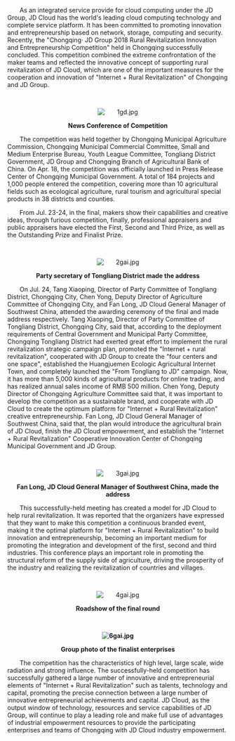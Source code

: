 <p style="text-indent: 2em;"><span style="text-indent: 2em;"></span>As an integrated service provide for cloud computing under the JD Group, JD Cloud has the world's leading cloud computing technology and complete service platform. It has been committed to promoting innovation and entrepreneurship based on network, storage, computing and security. Recently, the "Chongqing· JD Group 2018 Rural Revitalization Innovation and Entrepreneurship Competition" held in Chongqing successfully concluded. This competition combined the extreme confrontation of the maker teams and reflected the innovative concept of supporting rural revitalization of JD Cloud, which are one of the important measures for the cooperation and innovation of "Internet + Rural Revitalization" of Chongqing and JD Group.<span style="text-indent: 2em;"></span></p>

<p style="text-indent: 2em;"><span style="text-indent: 2em;"><br/></span></p>
<p style="text-indent: 0em; text-align: center;"><span style="text-indent: 2em;"><img src="//img1.jcloudcs.com/cms/6911c38c-8284-49f5-8694-1d8ce70daa5c20180727155341.jpg" title="" alt="1gd.jpg"/></span></p>

<p style="text-align: center;"><strong>News Conference of Competition</strong></p>

<p style="text-indent: 2em;"><span style="text-indent: 2em;"></span>The competition was held together by Chongqing Municipal Agriculture Commission, Chongqing Municipal Commercial Committee, Small and Medium Enterprise Bureau, Youth League Committee, Tongliang District Government, JD Group and Chongqing Branch of Agricultural Bank of China. On Apr. 18, the competition was officially launched in Press Release Center of Chongqing Municipal Government. A total of 184 projects and 1,000 people entered the competition, covering more than 10 agricultural fields such as ecological agriculture, rural tourism and agricultural special products in 38 districts and counties.<span style="text-indent: 2em;"></span></p>

<p style="text-indent: 2em;"><span style="text-indent: 2em;"></span>From Jul. 23-24, in the final, makers show their capabilities and  creative ideas, through furious competition, finally, professional appraisers and public appraisers have elected the First, Second and Third Prize, as well as the Outstanding Prize and Finalist Prize.<span style="text-indent: 2em;"></span></p>

<p style="text-indent: 2em;"><span style="text-indent: 2em;"><br/></span></p>
<p style="text-indent: 0em; text-align: center;"><span style="text-indent: 2em;"><img src="//img1.jcloudcs.com/cms/a12e6498-b0e5-467a-93ed-f9899244ef1a20180727155529.jpg" title="" alt="2gai.jpg"/></span></p>
<p style="text-align: center;"><strong>Party secretary of Tongliang District made the address</strong></p>



<p style="text-indent: 2em;"><span style="text-indent: 2em;"></span>On Jul. 24, Tang Xiaoping, Director of Party Committee of Tongliang District, Chongqing City, Chen Yong, Deputy Director of Agriculture Committee of Chongqing City, and Fan Long, JD Cloud General Manager of Southwest China, attended the awarding ceremony of the final and made address respectively. Tang Xiaoping, Director of Party Committee of Tongliang District, Chongqing City, said that, according to the deployment requirements of Central Government and Municipal Party Committee, Chongqing Tongliang District had exerted great effort to implement the rural revitalization strategic campaign plan, promoted the "Internet + rural revitalization", cooperated with JD Group to create the "four centers and one space", established the Huangjuemen Ecologic Agricultural Internet Town, and completely launched the "From Tongliang to JD" campaign. Now, it has more than 5,000 kinds of agricultural products for online trading, and has realized annual sales income of RMB 500 million. Chen Yong, Deputy Director of Chongqing Agriculture Committee said that, it was important to develop the competition as a sustainable brand, and cooperate with JD Cloud to create the optimum platform for "Internet + Rural Revitalization" creative entrepreneurship. Fan Long, JD Cloud General Manager of Southwest China, said that, the plan would introduce the agricultural brain of JD Cloud, finish the JD Cloud empowerment, and establish the "Internet + Rural Revitalization" Cooperative Innovation Center of Chongqing Municipal Government and JD Group.<span style="text-indent: 2em;"></span></p>

<p style="text-indent: 2em;"><span style="text-indent: 2em;"><br/></span></p>
<p style="text-indent: 0em; text-align: center;"><span style="text-indent: 2em;"><img src="//img1.jcloudcs.com/cms/0884c353-f3f4-4005-92eb-f672938aa40e20180727155616.jpg" title="" alt="3gai.jpg"/></span></p>

<p style="text-align: center;"><strong>Fan Long, JD Cloud General Manager of Southwest China, made the address </strong></p>



<p style="text-indent: 2em;"><span style="text-indent: 2em;"></span>This successfully-held meeting has created a model for JD Cloud to help rural revitalization. It was reported that the organizers have expressed that they want to make this competition a continuous branded event, making it the optimal platform for "Internet + Rural Revitalization" to build innovation and entrepreneurship, becoming an important medium for promoting the integration and development of the first, second and third industries. This conference plays an important role in promoting the structural reform of the supply side of agriculture, driving the prosperity of the industry and realizing the revitalization of countries and villages.<span style="text-indent: 2em;"></span></p>
<p style="text-indent: 2em;"><span style="text-indent: 2em;"><br/></span></p>
<p style="text-indent: 0em; text-align: center;"><span style="text-indent: 2em;"><img src="//img1.jcloudcs.com/cms/7f8bad58-7147-48ac-8a80-de9fb36c63f920180727155706.jpg" title="" alt="4gai.jpg"/></span></p>

<p style="text-align: center;"><strong>Roadshow of the final round</strong></p>

<p><strong><br/></strong></p>
<p style="text-align: center;"><strong><img src="//img1.jcloudcs.com/cms/23708762-5812-4198-be63-134cd48681b720180727155856.jpg" title="" alt="6gai.jpg"/></strong></p>

<p style="text-align: center;"><strong>Group photo of the finalist enterprises</strong></p>



<p style="text-indent: 2em;"><span style="text-indent: 2em;"></span>The competition has the characteristics of high level, large scale, wide radiation and strong influence. The successfully-held competition has successfully gathered a large number of innovative and entrepreneurial elements of "Internet + Rural Revitalization" such as talents, technology and capital, promoting the precise connection between a large number of innovative entrepreneurial achievements and capital. JD Cloud, as the output window of technology, resources and service capabilities of JD Group, will continue to play a leading role and make full use of advantages of industrial empowerment resources to provide the participating enterprises and teams of Chongqing with JD Cloud industry empowerment.<span style="text-indent: 2em;"></span></p>
